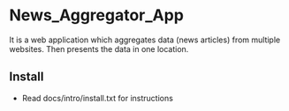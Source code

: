 # News_Aggregator_App
It is a web application which aggregates data (news articles) from multiple websites. Then presents the data in one location.
## Install
- Read docs/intro/install.txt for instructions
